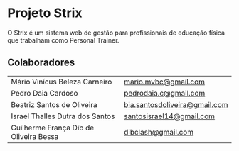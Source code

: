 # Projeto Strix
O Strix é um sistema web de gestão para profissionais de educação física que trabalham como Personal Trainer. 

## Colaboradores
| | |
| ---- | ---- |
| Mário Vinícus Beleza Carneiro | mario.mvbc@gmail.com |
| Pedro Daia Cardoso | pedrodaia.c@gmail.com |
| Beatriz Santos de Oliveira | bia.santosdoliveira@gmail.com |
| Israel Thalles Dutra dos Santos | santosisrael14@gmail.com |
| Guilherme França Dib de Oliveira Bessa | dibclash@gmail.com |


